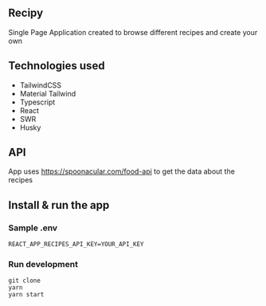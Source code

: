 ## Recipy

Single Page Application created to browse different recipes and create your own

## Technologies used

-   TailwindCSS
-   Material Tailwind
-   Typescript
-   React
-   SWR
-   Husky

## API

App uses https://spoonacular.com/food-api to get the data about the recipes

## Install & run the app

### Sample .env

`REACT_APP_RECIPES_API_KEY=YOUR_API_KEY`

### Run development

```
git clone
yarn
yarn start
```

